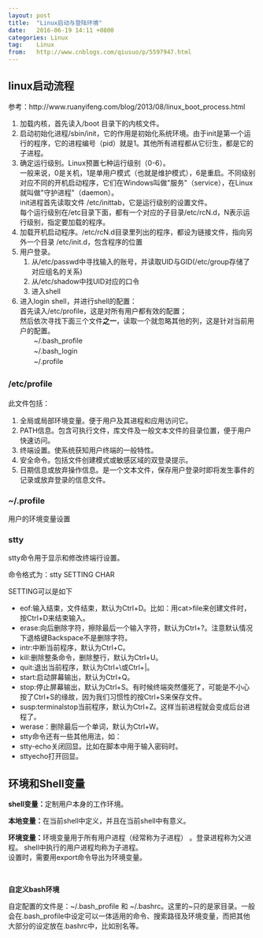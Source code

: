 ```yaml
---
layout: post
title:  "Linux启动与登陆环境"
date:   2016-06-19 14:11 +0800
categories: Linux
tag:    Linux
from:   http://www.cnblogs.com/qiusuo/p/5597947.html
---
```

<h2>linux启动流程</h2>
<p>参考：http://www.ruanyifeng.com/blog/2013/08/linux_boot_process.html</p>
<ol>
<li>加载内核，首先读入/boot 目录下的内核文件。</li>
<li>启动初始化进程/sbin/init，它的作用是初始化系统环境。由于init是第一个运行的程序，它的进程编号（pid）就是1。其他所有进程都从它衍生，都是它的子进程。</li>
<li>确定运行级别。Linux预置七种运行级别（0-6）。<br />一般来说，0是关机，1是单用户模式（也就是维护模式），6是重启。不同级别对应不同的开机启动程序，它们在Windows叫做"服务"（service），在Linux就叫做"守护进程"（daemon）。<br />init进程首先读取文件 /etc/inittab，它是运行级别的设置文件。<br />每个运行级别在/etc目录下面，都有一个对应的子目录/etc/rcN.d，N表示运行级别，指定要加载的程序。</li>
<li>加载开机启动程序。/etc/rcN.d目录里列出的程序，都设为链接文件，指向另外一个目录 /etc/init.d，包含程序的位置</li>
<li>用户登录。<ol>
<li>从/etc/passwd中寻找输入的账号，并读取UID与GID(/etc/group存储了对应组名的关系)</li>
<li>从/etc/shadow中找UID对应的口令</li>
<li>进入shell</li>



</ol></li>
<li>进入login shell，并进行shell的配置：<br />首先读入/etc/profile，这是对所有用户都有效的配置；<br />然后依次寻找下面三个文件<strong>之一</strong>，读取一个就忽略其他的列，这是针对当前用户的配置。<br /><span style="line-height: 1.5;">　　~/.bash_profile<br /></span><span style="line-height: 1.5;">　　~/.bash_login<br /><span style="line-height: 1.5;">　　~/.profile</span></span></li>




</ol>
<h3><span style="line-height: 1.5;"><span style="line-height: 1.5;">/etc/profile</span></span></h3>
<p><span style="line-height: 1.5;"><span style="line-height: 1.5;">此文件包括：</span></span></p>
<ol>
<li>全局或局部环境变量。便于用户及其进程和应用访问它。</li>
<li>PATH信息。包含可执行文件，库文件及一般文本文件的目录位置，便于用户快速访问。</li>
<li>终端设置。使系统获知用户终端的一般特性。</li>
<li>安全命令。包括文件创建模式或敏感区域的双登录提示。</li>
<li>日期信息或放弃操作信息。是一个文本文件，保存用户登录时即将发生事件的记录或放弃登录的信息文件。</li>



</ol>
<h3>~/.profile</h3>
<p>用户的环境变量设置</p>
<h3>stty</h3>
<p>stty命令用于显示和修改终端行设置。</p>
<p>命令格式为：stty SETTING CHAR</p>
<p>SETTING可以是如下</p>
<ul>
<li>eof:输入结束，文件结束，默认为Ctrl+D。比如：用cat&gt;file来创建文件时，按Ctrl+D来结束输入。</li>
<li>erase:向后删除字符，擦除最后一个输入字符，默认为Ctrl+?。注意默认情况下退格键Backspace不是删除字符。</li>
<li>intr:中断当前程序，默认为Ctrl+C。</li>
<li>kill:删除整条命令，删除整行，默认为Ctrl+U。</li>
<li>quit:退出当前程序，默认为Ctrl+\或Ctrl+|。</li>
<li>start:启动屏幕输出，默认为Ctrl+Q。</li>
<li>stop:停止屏幕输出，默认为Ctrl+S。有时候终端突然僵死了，可能是不小心按了Ctrl+S的缘故，因为我们习惯性的按Ctrl+S来保存文件。</li>
<li>susp:terminalstop当前程序，默认为Ctrl+Z。这样当前进程就会变成后台进程了。</li>
<li>werase：删除最后一个单词，默认为Ctrl+W。</li>
<li>stty命令还有一些其他用法，如：</li>
<li>stty-echo关闭回显。比如在脚本中用于输入密码时。</li>
<li>sttyecho打开回显。</li>



</ul>
<h2>环境和Shell变量</h2>
<p><strong>shell变量：</strong>定制用户本身的工作环境。</p>
<p><strong>本地变量：</strong>在当前shell中定义，并且在当前shell中有意义。</p>
<p><strong>环境变量：</strong>环境变量用于所有用户进程（经常称为子进程） 。登录进程称为父进程。 shell中执行的用户进程均称为子进程。<br />设置时，需要用export命令导出为环境变量。</p>
<p>&nbsp;</p>
<p><strong>自定义bash环境</strong></p>
<p>自定配置的文件是：~/.bash_profile 和 ~/.bashrc。这里的~只的是家目录。一般会在.bash_profile中设定可以一体适用的命令、搜索路径及环境变量，而把其他大部分的设定放在.bashrc中，比如别名等。</p>

